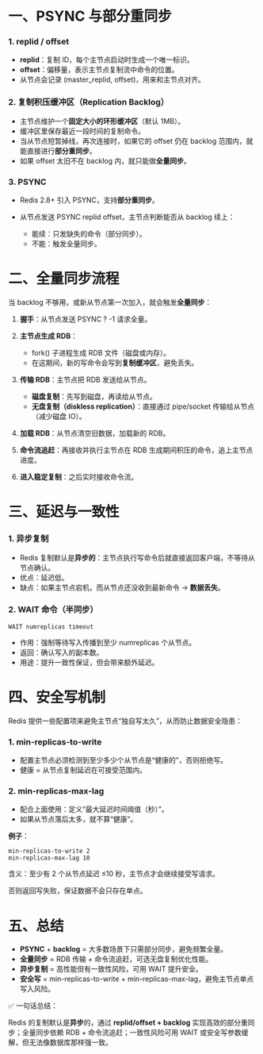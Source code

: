 # **一、PSYNC 与部分重同步**

### **1. replid / offset**

- **replid**：复制 ID，每个主节点启动时生成一个唯一标识。
- **offset**：偏移量，表示主节点复制流中命令的位置。
- 从节点会记录 (master_replid, offset)，用来和主节点对齐。



### **2. 复制积压缓冲区（Replication Backlog）**

- 主节点维护一个**固定大小的环形缓冲区**（默认 1MB）。
- 缓冲区里保存最近一段时间的复制命令。
- 当从节点短暂掉线，再次连接时，如果它的 offset 仍在 backlog 范围内，就能直接进行**部分重同步**。
- 如果 offset 太旧不在 backlog 内，就只能做**全量同步**。



### **3. PSYNC**

- Redis 2.8+ 引入 PSYNC，支持**部分重同步**。

- 从节点发送 PSYNC replid offset，主节点判断能否从 backlog 续上：

  - 能续：只发缺失的命令（部分同步）。
  - 不能：触发全量同步。

  

# **二、全量同步流程**

当 backlog 不够用，或新从节点第一次加入，就会触发**全量同步**：

1. **握手**：从节点发送 PSYNC ? -1 请求全量。

2. **主节点生成 RDB**：

   - fork() 子进程生成 RDB 文件（磁盘或内存）。
   - 在这期间，新的写命令会写到**复制缓冲区**，避免丢失。

   

3. **传输 RDB**：主节点把 RDB 发送给从节点。

   - **磁盘复制**：先写到磁盘，再读给从节点。
   - **无盘复制（diskless replication）**：直接通过 pipe/socket 传输给从节点（减少磁盘 IO）。

   

4. **加载 RDB**：从节点清空旧数据，加载新的 RDB。

5. **命令流追赶**：再接收并执行主节点在 RDB 生成期间积压的命令，追上主节点进度。

6. **进入稳定复制**：之后实时接收命令流。

# **三、延迟与一致性**

### **1. 异步复制**

- Redis 复制默认是**异步的**：主节点执行写命令后就直接返回客户端，不等待从节点确认。
- 优点：延迟低。
- 缺点：如果主节点宕机，而从节点还没收到最新命令 → **数据丢失**。



### **2. WAIT 命令（半同步）**

```
WAIT numreplicas timeout
```

- 作用：强制等待写入传播到至少 numreplicas 个从节点。
- 返回：确认写入的副本数。
- 用途：提升一致性保证，但会带来额外延迟。



# **四、安全写机制**

Redis 提供一些配置项来避免主节点“独自写太久”，从而防止数据安全隐患：



### **1. min-replicas-to-write**

- 配置主节点必须检测到至少多少个从节点是“健康的”，否则拒绝写。
- 健康 = 从节点复制延迟在可接受范围内。



### **2. min-replicas-max-lag**

- 配合上面使用：定义“最大延迟时间阈值（秒）”。
- 如果从节点落后太多，就不算“健康”。



**例子**：

```
min-replicas-to-write 2
min-replicas-max-lag 10
```

含义：至少有 2 个从节点延迟 ≤10 秒，主节点才会继续接受写请求。

否则返回写失败，保证数据不会只存在单点。



# **五、总结**

- **PSYNC** + **backlog** = 大多数场景下只需部分同步，避免频繁全量。
- **全量同步** = RDB 传输 + 命令流追赶，可选无盘复制优化性能。
- **异步复制** = 高性能但有一致性风险，可用 WAIT 提升安全。
- **安全写** = min-replicas-to-write + min-replicas-max-lag，避免主节点单点写入风险。



✅ 一句话总结：

Redis 的复制默认是**异步**的，通过 **replid/offset + backlog** 实现高效的部分重同步；全量同步依赖 RDB + 命令流追赶；一致性风险可用 WAIT 或安全写参数缓解，但无法像数据库那样强一致。